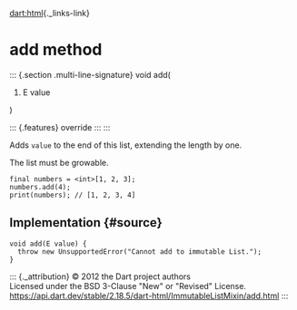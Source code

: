 [dart:html](../../dart-html/dart-html-library){._links-link}

add method
==========

::: {.section .multi-line-signature}
void add(

1.  E value

)

::: {.features}
override
:::
:::

Adds `value` to the end of this list, extending the length by one.

The list must be growable.

``` {.language-dart data-language="dart"}
final numbers = <int>[1, 2, 3];
numbers.add(4);
print(numbers); // [1, 2, 3, 4]
```

Implementation {#source}
--------------

``` {.language-dart data-language="dart"}
void add(E value) {
  throw new UnsupportedError("Cannot add to immutable List.");
}
```

::: {._attribution}
© 2012 the Dart project authors\
Licensed under the BSD 3-Clause \"New\" or \"Revised\" License.\
<https://api.dart.dev/stable/2.18.5/dart-html/ImmutableListMixin/add.html>
:::
